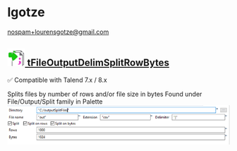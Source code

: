 # lgotze
  <nospam+lourensgotze@gmail.com>

## <a href='./components/tFileOutputDelimSplitRowBytes/readme.md'><img src='./components/tFileOutputDelimSplitRowBytes/logo.jpg' width='40' height='40'> tFileOutputDelimSplitRowBytes</a>
 :white_check_mark: Compatible with Talend 7.x / 8.x 

Splits files by number of rows and/or file size in bytes Found under File/Output/Split family in Palette
<img src='./components/tFileOutputDelimSplitRowBytes/sample.jpg'>
